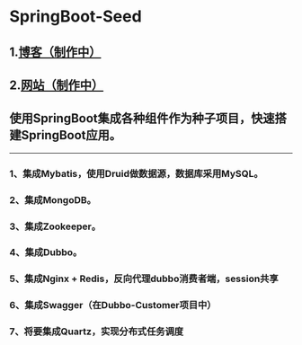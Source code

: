# SpringBoot-Seed
## 1.[博客（制作中）](http://wujunlonger.github.com)
2.[网站（制作中）](http://www.wujunlong:10281)
-------------------------------------------------------------
## 使用SpringBoot集成各种组件作为种子项目，快速搭建SpringBoot应用。
-------------------------------------------------------------
### 1、集成Mybatis，使用Druid做数据源，数据库采用MySQL。

### 2、集成MongoDB。

### 3、集成Zookeeper。

### 4、集成Dubbo。

### 5、集成Nginx + Redis，反向代理dubbo消费者端，session共享

### 6、集成Swagger（在Dubbo-Customer项目中）

### 7、将要集成Quartz，实现分布式任务调度